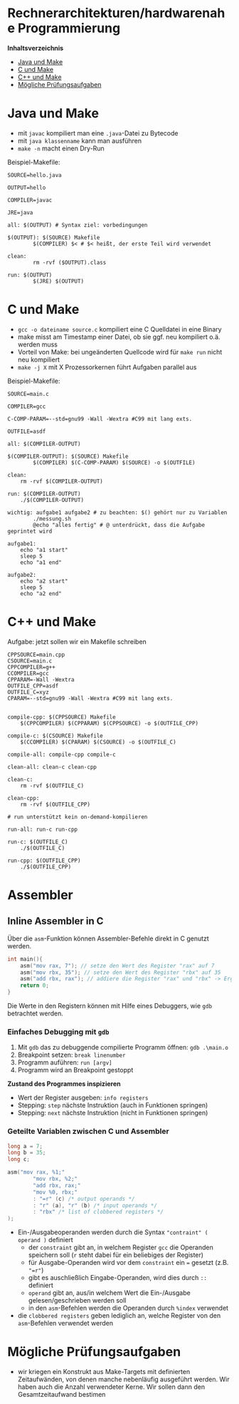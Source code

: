 Rechnerarchitekturen/hardwarenahe Programmierung
================================================

<!-- START doctoc generated TOC please keep comment here to allow auto update -->
<!-- DON'T EDIT THIS SECTION, INSTEAD RE-RUN doctoc TO UPDATE -->
**Inhaltsverzeichnis**

- [Java und Make](#java-und-make)
- [C und Make](#c-und-make)
- [C++ und Make](#c-und-make)
- [Mögliche Prüfungsaufgaben](#m%C3%B6gliche-pr%C3%BCfungsaufgaben)

<!-- END doctoc generated TOC please keep comment here to allow auto update -->

<!--newpage-->

# Java und Make

- mit ``javac`` kompiliert man eine ``.java``-Datei zu Bytecode
- mit ``java klassenname`` kann man ausführen
- ``make -n`` macht einen Dry-Run

Beispiel-Makefile:

```make
SOURCE=hello.java

OUTPUT=hello

COMPILER=javac

JRE=java

all: $(OUTPUT) # Syntax ziel: vorbedingungen

$(OUTPUT): $(SOURCE) Makefile
        $(COMPILER) $< # $< heißt, der erste Teil wird verwendet

clean:
        rm -rvf ($OUTPUT).class

run: $(OUTPUT)
        $(JRE) $(OUTPUT)
```

# C und Make

- ``gcc -o dateiname source.c`` kompiliert eine C Quelldatei in eine Binary
- make misst am Timestamp einer Datei, ob sie ggf. neu kompiliert o.ä. werden muss
- Vorteil von Make: bei ungeänderten Quellcode wird für ``make run`` nicht neu kompiliert
- ``make -j X`` mit X Prozessorkernen führt Aufgaben parallel aus

Beispiel-Makefile:

```make
SOURCE=main.c

COMPILER=gcc

C-COMP-PARAM=--std=gnu99 -Wall -Wextra #C99 mit lang exts.

OUTFILE=asdf

all: $(COMPILER-OUTPUT)

$(COMPILER-OUTPUT): $(SOURCE) Makefile
        $(COMPILER) $(C-COMP-PARAM) $(SOURCE) -o $(OUTFILE)

clean:
    rm -rvf $(COMPILER-OUTPUT)

run: $(COMPILER-OUTPUT)
    ./$(COMPILER-OUTPUT)

wichtig: aufgabe1 aufgabe2 # zu beachten: $() gehört nur zu Variablen
        ./messung.sh
        @echo "alles fertig" # @ unterdrückt, dass die Aufgabe geprintet wird

aufgabe1:
    echo "a1 start"
    sleep 5
    echo "a1 end"

aufgabe2:
    echo "a2 start"
    sleep 5
    echo "a2 end"
```

# C++ und Make

Aufgabe: jetzt sollen wir ein Makefile schreiben

```make
CPPSOURCE=main.cpp
CSOURCE=main.c
CPPCOMPILER=g++
CCOMPILER=gcc
CPPARAM=-Wall -Wextra
OUTFILE_CPP=asdf
OUTFILE_C=xyz
CPARAM=--std=gnu99 -Wall -Wextra #C99 mit lang exts.


compile-cpp: $(CPPSOURCE) Makefile
	$(CPPCOMPILER) $(CPPARAM) $(CPPSOURCE) -o $(OUTFILE_CPP)

compile-c: $(CSOURCE) Makefile
	$(CCOMPILER) $(CPARAM) $(CSOURCE) -o $(OUTFILE_C)

compile-all: compile-cpp compile-c

clean-all: clean-c clean-cpp

clean-c:
	rm -rvf $(OUTFILE_C)

clean-cpp:
	rm -rvf $(OUTFILE_CPP)

# run unterstützt kein on-demand-kompilieren

run-all: run-c run-cpp

run-c: $(OUTFILE_C)
	./$(OUTFILE_C)

run-cpp: $(OUTFILE_CPP)
	./$(OUTFILE_CPP)
```

# Assembler

## Inline Assembler in C

Über die `asm`-Funktion können Assembler-Befehle direkt in C genutzt werden.

```C
int main(){
	asm("mov rax, 7"); // setze den Wert des Register "rax" auf 7
	asm("mov rbx, 35"); // setze den Wert des Register "rbx" auf 35
	asm("add rbx, rax"); // addiere die Register "rax" und "rbx" -> Ergebnis in "rbx"
	return 0;
}
```

Die Werte in den Registern können mit Hilfe eines Debuggers, wie `gdb` betrachtet werden.

### Einfaches Debugging mit `gdb`

1. Mit `gdb` das zu debuggende compilierte Programm öffnen: `gdb .\main.o`
2. Breakpoint setzen: `break linenumber`
3. Programm auführen: `run [argv]`
4. Programm wird an Breakpoint gestoppt

**Zustand des Programmes inspizieren**

- Wert der Register ausgeben: `info registers`
- Stepping: `step` nächste Instruktion (auch in Funktionen springen)
- Stepping: `next` nächste Instruktion (nicht in Funktionen springen)

### Geteilte Variablen zwischen C und Assembler

```C
long a = 7;
long b = 35;
long c;

asm("mov rax, %1;"
		"mov rbx, %2;"
		"add rbx, rax;"
		"mov %0, rbx;"
		: "=r" (c) /* output operands */
		: "r" (a), "r" (b) /* input operands */
		: "rbx" /* list of clobbered registers */
);
```

- Ein-/Ausgabeoperanden werden durch die Syntax `"contraint" ( operand )` definiert
	- der `constraint` gibt an, in welchem Register `gcc` die Operanden speichern soll (`r` steht dabei für ein beliebiges der Register)
	- für Ausgabe-Operanden wird vor dem `constraint` ein `=` gesetzt (z.B. `"=r"`)
	- gibt es auschließlich Eingabe-Operanden, wird dies durch `::` definiert
	- `operand` gibt an, aus/in welchem Wert die Ein-/Ausgabe gelesen/geschrieben werden soll
	- in den `asm`-Befehlen werden die Operanden durch `%index` verwendet
- die `clobbered registers` geben lediglich an, welche Register von den `asm`-Befehlen verwendet werden

# Mögliche Prüfungsaufgaben

- wir kriegen ein Konstrukt aus Make-Targets mit definierten Zeitaufwänden, von denen manche nebenläufig ausgeführt werden. Wir haben auch die Anzahl verwendeter Kerne. Wir sollen dann den Gesamtzeitaufwand bestimen
